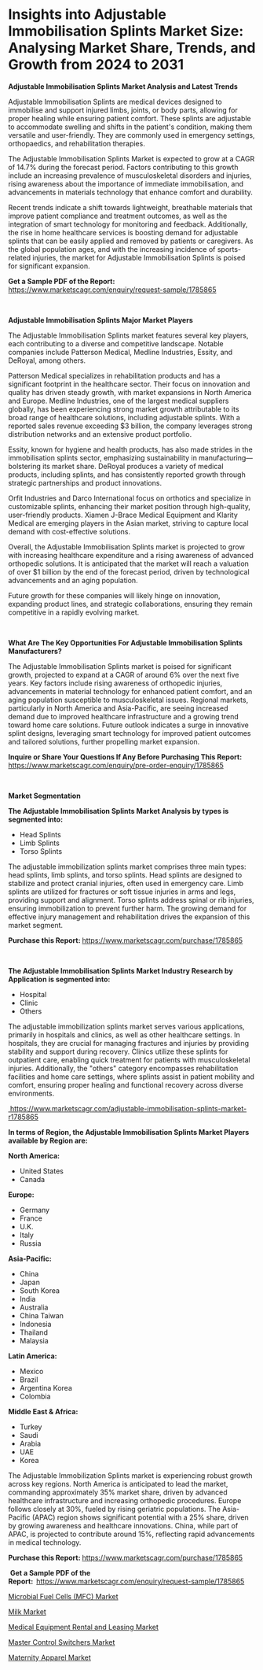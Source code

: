 <p><h1>Insights into Adjustable Immobilisation Splints Market Size: Analysing Market Share, Trends, and Growth from 2024 to 2031</h1></p><p><strong>Adjustable Immobilisation Splints Market Analysis and Latest Trends</strong></p>
<p><p>Adjustable Immobilisation Splints are medical devices designed to immobilise and support injured limbs, joints, or body parts, allowing for proper healing while ensuring patient comfort. These splints are adjustable to accommodate swelling and shifts in the patient's condition, making them versatile and user-friendly. They are commonly used in emergency settings, orthopaedics, and rehabilitation therapies.</p><p>The Adjustable Immobilisation Splints Market is expected to grow at a CAGR of 14.7% during the forecast period. Factors contributing to this growth include an increasing prevalence of musculoskeletal disorders and injuries, rising awareness about the importance of immediate immobilisation, and advancements in materials technology that enhance comfort and durability. </p><p>Recent trends indicate a shift towards lightweight, breathable materials that improve patient compliance and treatment outcomes, as well as the integration of smart technology for monitoring and feedback. Additionally, the rise in home healthcare services is boosting demand for adjustable splints that can be easily applied and removed by patients or caregivers. As the global population ages, and with the increasing incidence of sports-related injuries, the market for Adjustable Immobilisation Splints is poised for significant expansion.</p></p>
<p><strong>Get a Sample PDF of the Report:&nbsp;</strong> <a href="https://www.marketscagr.com/enquiry/request-sample/1785865?utm_campaign=1126&utm_medium=2&utm_source=Github&utm_content=ia&utm_term=19122024&utm_id=adjustable-immobilisation-splints">https://www.marketscagr.com/enquiry/request-sample/1785865</a></p>
<p>&nbsp;</p>
<p><strong>Adjustable Immobilisation Splints Major Market Players</strong></p>
<p><p>The Adjustable Immobilisation Splints market features several key players, each contributing to a diverse and competitive landscape. Notable companies include Patterson Medical, Medline Industries, Essity, and DeRoyal, among others.</p><p>Patterson Medical specializes in rehabilitation products and has a significant footprint in the healthcare sector. Their focus on innovation and quality has driven steady growth, with market expansions in North America and Europe. Medline Industries, one of the largest medical suppliers globally, has been experiencing strong market growth attributable to its broad range of healthcare solutions, including adjustable splints. With a reported sales revenue exceeding $3 billion, the company leverages strong distribution networks and an extensive product portfolio.</p><p>Essity, known for hygiene and health products, has also made strides in the immobilisation splints sector, emphasizing sustainability in manufacturing—bolstering its market share. DeRoyal produces a variety of medical products, including splints, and has consistently reported growth through strategic partnerships and product innovations.</p><p>Orfit Industries and Darco International focus on orthotics and specialize in customizable splints, enhancing their market position through high-quality, user-friendly products. Xiamen J-Brace Medical Equipment and Klarity Medical are emerging players in the Asian market, striving to capture local demand with cost-effective solutions.</p><p>Overall, the Adjustable Immobilisation Splints market is projected to grow with increasing healthcare expenditure and a rising awareness of advanced orthopedic solutions. It is anticipated that the market will reach a valuation of over $1 billion by the end of the forecast period, driven by technological advancements and an aging population.</p><p>Future growth for these companies will likely hinge on innovation, expanding product lines, and strategic collaborations, ensuring they remain competitive in a rapidly evolving market.</p></p>
<p>&nbsp;</p>
<p><strong>What Are The Key Opportunities For Adjustable Immobilisation Splints Manufacturers?</strong></p>
<p><p>The Adjustable Immobilisation Splints market is poised for significant growth, projected to expand at a CAGR of around 6% over the next five years. Key factors include rising awareness of orthopedic injuries, advancements in material technology for enhanced patient comfort, and an aging population susceptible to musculoskeletal issues. Regional markets, particularly in North America and Asia-Pacific, are seeing increased demand due to improved healthcare infrastructure and a growing trend toward home care solutions. Future outlook indicates a surge in innovative splint designs, leveraging smart technology for improved patient outcomes and tailored solutions, further propelling market expansion.</p></p>
<p><strong>Inquire or Share Your Questions If Any Before Purchasing This Report:</strong> <a href="https://www.marketscagr.com/enquiry/pre-order-enquiry/1785865?utm_campaign=1126&utm_medium=2&utm_source=Github&utm_content=ia&utm_term=19122024&utm_id=adjustable-immobilisation-splints">https://www.marketscagr.com/enquiry/pre-order-enquiry/1785865</a></p>
<p>&nbsp;</p>
<p><strong>Market Segmentation</strong></p>
<p><strong>The Adjustable Immobilisation Splints Market Analysis by types is segmented into:</strong></p>
<p><ul><li>Head Splints</li><li>Limb Splints</li><li>Torso Splints</li></ul></p>
<p><p>The adjustable immobilization splints market comprises three main types: head splints, limb splints, and torso splints. Head splints are designed to stabilize and protect cranial injuries, often used in emergency care. Limb splints are utilized for fractures or soft tissue injuries in arms and legs, providing support and alignment. Torso splints address spinal or rib injuries, ensuring immobilization to prevent further harm. The growing demand for effective injury management and rehabilitation drives the expansion of this market segment.</p></p>
<p><strong>Purchase this Report:&nbsp;</strong><a href="https://www.marketscagr.com/purchase/1785865?utm_campaign=1126&utm_medium=2&utm_source=Github&utm_content=ia&utm_term=19122024&utm_id=adjustable-immobilisation-splints">https://www.marketscagr.com/purchase/1785865</a></p>
<p>&nbsp;</p>
<p><strong>The Adjustable Immobilisation Splints Market Industry Research by Application is segmented into:</strong></p>
<p><ul><li>Hospital</li><li>Clinic</li><li>Others</li></ul></p>
<p><p>The adjustable immobilization splints market serves various applications, primarily in hospitals and clinics, as well as other healthcare settings. In hospitals, they are crucial for managing fractures and injuries by providing stability and support during recovery. Clinics utilize these splints for outpatient care, enabling quick treatment for patients with musculoskeletal injuries. Additionally, the "others" category encompasses rehabilitation facilities and home care settings, where splints assist in patient mobility and comfort, ensuring proper healing and functional recovery across diverse environments.</p></p>
<p><a href="https://www.marketscagr.com/adjustable-immobilisation-splints-market-r1785865?utm_campaign=1126&utm_medium=2&utm_source=Github&utm_content=ia&utm_term=19122024&utm_id=adjustable-immobilisation-splints">&nbsp;https://www.marketscagr.com/adjustable-immobilisation-splints-market-r1785865</a></p>
<p><strong>In terms of Region, the Adjustable Immobilisation Splints Market Players available by Region are:</strong></p>
<p>
    <p> <strong> North America: </strong>
        <ul>
            <li>United States</li>
            <li>Canada</li>
        </ul>
        </p> 
    <p> <strong> Europe: </strong>
        <ul>
            <li>Germany</li>
            <li>France</li>
            <li>U.K.</li>
            <li>Italy</li>
            <li>Russia</li>
        </ul>
        </p> 
    <p> <strong> Asia-Pacific: </strong>
        <ul>
            <li>China</li>
            <li>Japan</li>
            <li>South Korea</li>
            <li>India</li>
            <li>Australia</li>
            <li>China Taiwan</li>
            <li>Indonesia</li>
            <li>Thailand</li>
            <li>Malaysia</li>
        </ul>
        </p> 
    <p> <strong> Latin America: </strong>
        <ul>
            <li>Mexico</li>
            <li>Brazil</li>
            <li>Argentina Korea</li>
            <li>Colombia</li>
        </ul>
        </p> 
    <p> <strong> Middle East & Africa: </strong>
        <ul>
            <li>Turkey</li>
            <li>Saudi</li>
            <li>Arabia</li>
            <li>UAE</li>
            <li>Korea</li>
        </ul>
    </p>
    </p>
<p><p>The Adjustable Immobilization Splints market is experiencing robust growth across key regions. North America is anticipated to lead the market, commanding approximately 35% market share, driven by advanced healthcare infrastructure and increasing orthopedic procedures. Europe follows closely at 30%, fueled by rising geriatric populations. The Asia-Pacific (APAC) region shows significant potential with a 25% share, driven by growing awareness and healthcare innovations. China, while part of APAC, is projected to contribute around 15%, reflecting rapid advancements in medical technology.</p></p>
<p><strong>Purchase this Report: </strong><a href="https://www.marketscagr.com/purchase/1785865?utm_campaign=1126&utm_medium=2&utm_source=Github&utm_content=ia&utm_term=19122024&utm_id=adjustable-immobilisation-splints">https://www.marketscagr.com/purchase/1785865</a></p>
<p>&nbsp;<strong>Get a Sample PDF of the Report:&nbsp;&nbsp;</strong><a href="https://www.marketscagr.com/enquiry/request-sample/1785865?utm_campaign=1126&utm_medium=2&utm_source=Github&utm_content=ia&utm_term=19122024&utm_id=adjustable-immobilisation-splints">https://www.marketscagr.com/enquiry/request-sample/1785865</a></p>
<p><strong></strong></p>
<p><p><a href="https://www.linkedin.com/pulse/microbial-fuel-cells-mfc-market-2024-2031-applications-p2cve?utm_campaign=1126&utm_medium=2&utm_source=Github&utm_content=ia&utm_term=19122024&utm_id=adjustable-immobilisation-splints">Microbial Fuel Cells (MFC) Market</a></p><p><a href="https://www.linkedin.com/pulse/milk-market-size-revenue-growth-projected-122-cagr-from-2024-42h7f?utm_campaign=1126&utm_medium=2&utm_source=Github&utm_content=ia&utm_term=19122024&utm_id=adjustable-immobilisation-splints">Milk Market</a></p><p><a href="https://www.linkedin.com/pulse/understanding-medical-equipment-rental-leasing-market-comprehensive-qemhe?utm_campaign=1126&utm_medium=2&utm_source=Github&utm_content=ia&utm_term=19122024&utm_id=adjustable-immobilisation-splints">Medical Equipment Rental and Leasing Market</a></p><p><a href="https://www.linkedin.com/pulse/master-control-switchers-market-report-financial-overview-growth-zcype?utm_campaign=1126&utm_medium=2&utm_source=Github&utm_content=ia&utm_term=19122024&utm_id=adjustable-immobilisation-splints">Master Control Switchers Market</a></p><p><a href="https://www.linkedin.com/pulse/astudy-onthe-global-maternity-apparel-market-includinginformation-t2w4e?utm_campaign=1126&utm_medium=2&utm_source=Github&utm_content=ia&utm_term=19122024&utm_id=adjustable-immobilisation-splints">Maternity Apparel Market</a></p></p>